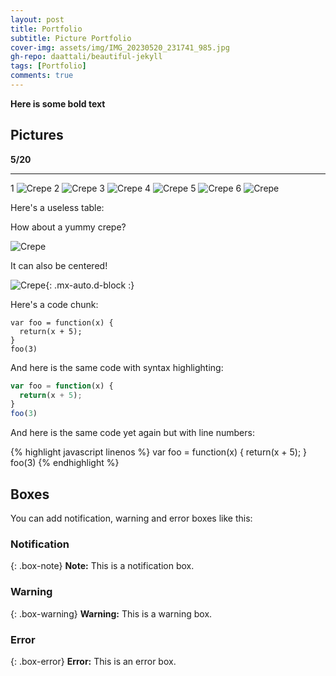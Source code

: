 ```yaml
---
layout: post
title: Portfolio
subtitle: Picture Portfolio
cover-img: assets/img/IMG_20230520_231741_985.jpg
gh-repo: daattali/beautiful-jekyll
tags: [Portfolio]
comments: true
---
```

**Here is some bold text**
## Pictures
 
**5/20**
 ** **
1
![Crepe](https://cdn.discordapp.com/attachments/778521874018861066/1109801984229392455/IMG_20230520_231741_985.jpg)
2
![Crepe](https://cdn.discordapp.com/attachments/778521874018861066/1109801983944167485/IMG_20230520_231741_843.jpg)
3
![Crepe](https://cdn.discordapp.com/attachments/778521874018861066/1109801983621218425/IMG_20230520_231742_157.jpg)
4
![Crepe](https://cdn.discordapp.com/attachments/778521874018861066/1109801983327608913/IMG_20230520_231742_128.jpg)
5
![Crepe](https://cdn.discordapp.com/attachments/778521874018861066/1109801983017238591/IMG_20230520_231742_085.jpg)
6
![Crepe](https://cdn.discordapp.com/attachments/778521874018861066/1109801982669099138/IMG_20230520_231742_043.jpg)

Here's a useless table:



How about a yummy crepe?

![Crepe](https://cdn.discordapp.com/attachments/778521874018861066/1109795004362260590/DSC_2015.jpg)

It can also be centered!

![Crepe](https://s3-media3.fl.yelpcdn.com/bphoto/cQ1Yoa75m2yUFFbY2xwuqw/348s.jpg){: .mx-auto.d-block :}

Here's a code chunk:

~~~
var foo = function(x) {
  return(x + 5);
}
foo(3)
~~~

And here is the same code with syntax highlighting:

```javascript
var foo = function(x) {
  return(x + 5);
}
foo(3)
```

And here is the same code yet again but with line numbers:

{% highlight javascript linenos %}
var foo = function(x) {
  return(x + 5);
}
foo(3)
{% endhighlight %}

## Boxes
You can add notification, warning and error boxes like this:

### Notification

{: .box-note}
**Note:** This is a notification box.

### Warning

{: .box-warning}
**Warning:** This is a warning box.

### Error

{: .box-error}
**Error:** This is an error box.
